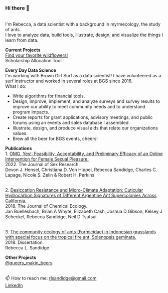 ### Hi there 👋
<br>I'm Rebecca, a data scientist with a background in myrmecology, the study of ants. 
<br>I love to analyze data, build tools, illustrate, design, and visualize the things I learn from data.

**Current Projects**
<br>[Find your favorite wildflowers!](https://github.com/Floydworks/WildflowerFinder_Phenology_Tool)
<br>Scholarship Allocation Tool

**Every Day Data Science**
<br>I'm working with Brown Girl Surf as a data scientist! I have volunteered as a surf instructor and worked in several roles at BGS since 2016. 
<br>What I do:
- Write algorithms for financial tools.
- Design, improve, implement, and analyze surveys and survey results to improve our ability to meet community needs and to understand program impacts.
- Create reports for grant applications, advisory meetings, and public forums using an events and sales database I assembled.
- Illustrate, design, and produce visual aids that relate our organizations values.
- Brew all the beer for BGS events, cheers!

**Publications**
<br>1. [OMG, Yes!: Feasibility, Acceptability, and Preliminary Efficacy of an Online Intervention for Female Sexual Pleasure.](https://www.tandfonline.com/doi/full/10.1080/00224499.2021.1912277) 
<br>2022. The Journal of Sex Research.
<br>Devon J. Hensel, Christiana D. Von Hippel, Rebecca Sandidge, Charles C. Lapage, Nicole S. Zelin & Robert H. Perkins

<br>2. [Desiccation Resistance and Micro-Climate Adaptation: Cuticular Hydrocarbon Signatures of Different Argentine Ant Supercolonies Across California.](https://pubmed.ncbi.nlm.nih.gov/30430363/) 
<br>2018. The Journal of Chemical Ecology.
<br>Jan Buellesbach, Brian A Whyte, Elizabeth Cash, Joshua D Gibson, Kelsey J Scheckel, Rebecca Sandidge, Neil D Tsutsui

<br>3. [The community ecology of ants (Formicidae) in Indonesian grasslands with special focus on the tropical fire ant, Solenopsis geminata.](https://escholarship.org/uc/item/802527f6)
<br>2018. Dissertation.
<br>Rebecca L. Sandidge

**Other Projects**
<br>[@queers_makin_beers](https://www.instagram.com/queers_makin_beers/)

<br>📫 How to reach me:
rlsandidge@gmail.com
<br>[LinkedIn](https://www.linkedin.com/in/rebecca-sandidge-scientist/)

<!--
**Floydworks/Floydworks** is a ✨ _special_ ✨ repository because its `README.md` (this file) appears on your GitHub profile.

Here are some ideas to get you started:

- 🔭 I’m currently working on ...
- 🌱 I’m currently learning ...
- 👯 I’m looking to collaborate on ...
- 🤔 I’m looking for help with ...
- 💬 Ask me about ...
- 📫 How to reach me: ...
- 😄 Pronouns: ...
- ⚡ Fun fact: ...
-->
